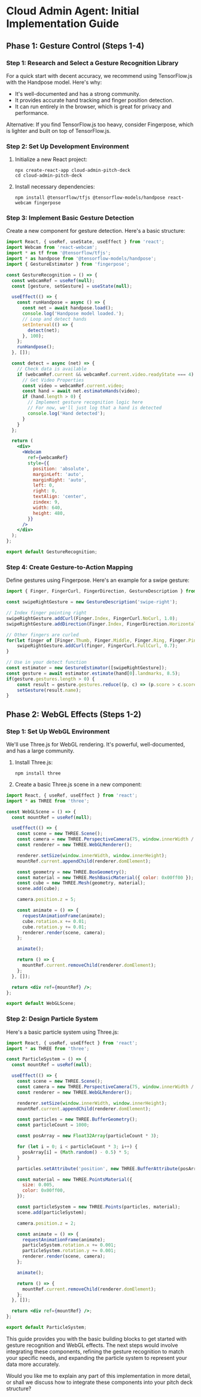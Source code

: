 # Cloud Admin Agent: Initial Implementation Guide

## Phase 1: Gesture Control (Steps 1-4)

### Step 1: Research and Select a Gesture Recognition Library

For a quick start with decent accuracy, we recommend using TensorFlow.js with the Handpose model. Here's why:

- It's well-documented and has a strong community.
- It provides accurate hand tracking and finger position detection.
- It can run entirely in the browser, which is great for privacy and performance.

Alternative: If you find TensorFlow.js too heavy, consider Fingerpose, which is lighter and built on top of TensorFlow.js.

### Step 2: Set Up Development Environment

1. Initialize a new React project:
   ```
   npx create-react-app cloud-admin-pitch-deck
   cd cloud-admin-pitch-deck
   ```

2. Install necessary dependencies:
   ```
   npm install @tensorflow/tfjs @tensorflow-models/handpose react-webcam fingerpose
   ```

### Step 3: Implement Basic Gesture Detection

Create a new component for gesture detection. Here's a basic structure:

```jsx
import React, { useRef, useState, useEffect } from 'react';
import Webcam from 'react-webcam';
import * as tf from '@tensorflow/tfjs';
import * as handpose from '@tensorflow-models/handpose';
import { GestureEstimator } from 'fingerpose';

const GestureRecognition = () => {
  const webcamRef = useRef(null);
  const [gesture, setGesture] = useState(null);

  useEffect(() => {
    const runHandpose = async () => {
      const net = await handpose.load();
      console.log('Handpose model loaded.');
      // Loop and detect hands
      setInterval(() => {
        detect(net);
      }, 100);
    };
    runHandpose();
  }, []);

  const detect = async (net) => {
    // Check data is available
    if (webcamRef.current && webcamRef.current.video.readyState === 4) {
      // Get Video Properties
      const video = webcamRef.current.video;
      const hand = await net.estimateHands(video);
      if (hand.length > 0) {
        // Implement gesture recognition logic here
        // For now, we'll just log that a hand is detected
        console.log('Hand detected');
      }
    }
  };

  return (
    <div>
      <Webcam
        ref={webcamRef}
        style={{
          position: 'absolute',
          marginLeft: 'auto',
          marginRight: 'auto',
          left: 0,
          right: 0,
          textAlign: 'center',
          zindex: 9,
          width: 640,
          height: 480,
        }}
      />
    </div>
  );
};

export default GestureRecognition;
```

### Step 4: Create Gesture-to-Action Mapping

Define gestures using Fingerpose. Here's an example for a swipe gesture:

```javascript
import { Finger, FingerCurl, FingerDirection, GestureDescription } from 'fingerpose';

const swipeRightGesture = new GestureDescription('swipe-right');

// Index finger pointing right
swipeRightGesture.addCurl(Finger.Index, FingerCurl.NoCurl, 1.0);
swipeRightGesture.addDirection(Finger.Index, FingerDirection.HorizontalRight, 0.7);

// Other fingers are curled
for(let finger of [Finger.Thumb, Finger.Middle, Finger.Ring, Finger.Pinky]) {
    swipeRightGesture.addCurl(finger, FingerCurl.FullCurl, 0.7);
}

// Use in your detect function
const estimator = new GestureEstimator([swipeRightGesture]);
const gesture = await estimator.estimate(hand[0].landmarks, 8.5);
if(gesture.gestures.length > 0) {
    const result = gesture.gestures.reduce((p, c) => (p.score > c.score) ? p : c);
    setGesture(result.name);
}
```

## Phase 2: WebGL Effects (Steps 1-2)

### Step 1: Set Up WebGL Environment

We'll use Three.js for WebGL rendering. It's powerful, well-documented, and has a large community.

1. Install Three.js:
   ```
   npm install three
   ```

2. Create a basic Three.js scene in a new component:

```jsx
import React, { useRef, useEffect } from 'react';
import * as THREE from 'three';

const WebGLScene = () => {
  const mountRef = useRef(null);

  useEffect(() => {
    const scene = new THREE.Scene();
    const camera = new THREE.PerspectiveCamera(75, window.innerWidth / window.innerHeight, 0.1, 1000);
    const renderer = new THREE.WebGLRenderer();

    renderer.setSize(window.innerWidth, window.innerHeight);
    mountRef.current.appendChild(renderer.domElement);

    const geometry = new THREE.BoxGeometry();
    const material = new THREE.MeshBasicMaterial({ color: 0x00ff00 });
    const cube = new THREE.Mesh(geometry, material);
    scene.add(cube);

    camera.position.z = 5;

    const animate = () => {
      requestAnimationFrame(animate);
      cube.rotation.x += 0.01;
      cube.rotation.y += 0.01;
      renderer.render(scene, camera);
    };

    animate();

    return () => {
      mountRef.current.removeChild(renderer.domElement);
    };
  }, []);

  return <div ref={mountRef} />;
};

export default WebGLScene;
```

### Step 2: Design Particle System

Here's a basic particle system using Three.js:

```jsx
import React, { useRef, useEffect } from 'react';
import * as THREE from 'three';

const ParticleSystem = () => {
  const mountRef = useRef(null);

  useEffect(() => {
    const scene = new THREE.Scene();
    const camera = new THREE.PerspectiveCamera(75, window.innerWidth / window.innerHeight, 0.1, 1000);
    const renderer = new THREE.WebGLRenderer();

    renderer.setSize(window.innerWidth, window.innerHeight);
    mountRef.current.appendChild(renderer.domElement);

    const particles = new THREE.BufferGeometry();
    const particleCount = 1000;

    const posArray = new Float32Array(particleCount * 3);

    for (let i = 0; i < particleCount * 3; i++) {
      posArray[i] = (Math.random() - 0.5) * 5;
    }

    particles.setAttribute('position', new THREE.BufferAttribute(posArray, 3));

    const material = new THREE.PointsMaterial({
      size: 0.005,
      color: 0x00ff00,
    });

    const particleSystem = new THREE.Points(particles, material);
    scene.add(particleSystem);

    camera.position.z = 2;

    const animate = () => {
      requestAnimationFrame(animate);
      particleSystem.rotation.x += 0.001;
      particleSystem.rotation.y += 0.001;
      renderer.render(scene, camera);
    };

    animate();

    return () => {
      mountRef.current.removeChild(renderer.domElement);
    };
  }, []);

  return <div ref={mountRef} />;
};

export default ParticleSystem;
```

This guide provides you with the basic building blocks to get started with gesture recognition and WebGL effects. The next steps would involve integrating these components, refining the gesture recognition to match your specific needs, and expanding the particle system to represent your data more accurately.

Would you like me to explain any part of this implementation in more detail, or shall we discuss how to integrate these components into your pitch deck structure?
